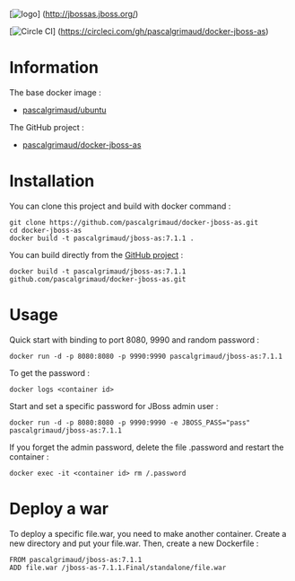 [![logo](https://raw.githubusercontent.com/pascalgrimaud/docker-jboss-as/master/as7_logo.png)]
(http://jbossas.jboss.org/)

[![Circle CI](https://circleci.com/gh/pascalgrimaud/docker-jboss-as.svg?style=svg)]
(https://circleci.com/gh/pascalgrimaud/docker-jboss-as)


# Information

The base docker image :

  * [pascalgrimaud/ubuntu](https://registry.hub.docker.com/u/pascalgrimaud/ubuntu/)

The GitHub project :

  * [pascalgrimaud/docker-jboss-as](https://github.com/pascalgrimaud/docker-jboss-as/)


# Installation

You can clone this project and build with docker command :

```
git clone https://github.com/pascalgrimaud/docker-jboss-as.git
cd docker-jboss-as
docker build -t pascalgrimaud/jboss-as:7.1.1 .
```

You can build directly from the [GitHub project](https://github.com/pascalgrimaud/docker-jboss-as/) :

```
docker build -t pascalgrimaud/jboss-as:7.1.1 github.com/pascalgrimaud/docker-jboss-as.git
```


# Usage

Quick start with binding to port 8080, 9990 and random password :

```
docker run -d -p 8080:8080 -p 9990:9990 pascalgrimaud/jboss-as:7.1.1
```

To get the password :

```
docker logs <container id>
```

Start and set a specific password for JBoss admin user :

```
docker run -d -p 8080:8080 -p 9990:9990 -e JBOSS_PASS="pass" pascalgrimaud/jboss-as:7.1.1
```

If you forget the admin password, delete the file .password and restart the container :

```
docker exec -it <container id> rm /.password
```


# Deploy a war

To deploy a specific file.war, you need to make another container.
Create a new directory and put your file.war.
Then, create a new Dockerfile :

```
FROM pascalgrimaud/jboss-as:7.1.1
ADD file.war /jboss-as-7.1.1.Final/standalone/file.war
```
